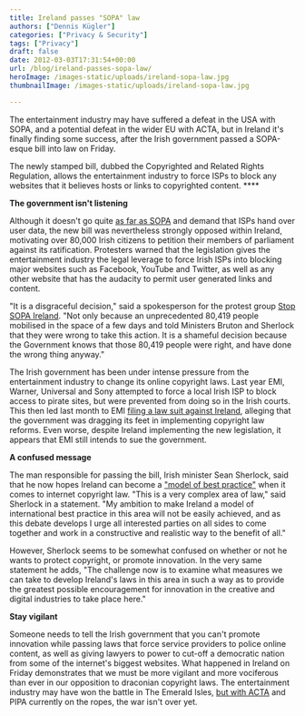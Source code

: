 ```yaml
---
title: Ireland passes "SOPA" law
authors: ["Dennis Kügler"]
categories: ["Privacy & Security"]
tags: ["Privacy"]
draft: false
date: 2012-03-03T17:31:54+00:00
url: /blog/ireland-passes-sopa-law/
heroImage: /images-static/uploads/ireland-sopa-law.jpg
thumbnailImage: /images-static/uploads/ireland-sopa-law.jpg

---
```

The entertainment industry may have suffered a defeat in the USA with SOPA, and a potential defeat in the wider EU with ACTA, but in Ireland it's finally finding some success, after the Irish government passed a SOPA-esque bill into law on Friday.

The newly stamped bill, dubbed the Copyrighted and Related Rights Regulation, allows the entertainment industry to force ISPs to block any websites that it believes hosts or links to copyrighted content. ****

**The government isn't listening**

Although it doesn't go quite [as far as SOPA][1] and demand that ISPs hand over user data, the new bill was nevertheless strongly opposed within Ireland, motivating over 80,000 Irish citizens to petition their members of parliament against its ratification. Protesters warned that the legislation gives the entertainment industry the legal leverage to force Irish ISPs into blocking major websites such as Facebook, YouTube and Twitter, as well as any other website that has the audacity to permit user generated links and content.

"It is a disgraceful decision," said a spokesperson for the protest group [Stop SOPA Ireland][2]. "Not only because an unprecedented 80,419 people mobilised in the space of a few days and told Ministers Bruton and Sherlock that they were wrong to take this action. It is a shameful decision because the Government knows that those 80,419 people were right, and have done the wrong thing anyway."

The Irish government has been under intense pressure from the entertainment industry to change its online copyright laws. Last year EMI, Warner, Universal and Sony attempted to force a local Irish ISP to block access to pirate sites, but were prevented from doing so in the Irish courts. This then led last month to EMI [filing a law suit against Ireland][3], alleging that the government was dragging its feet in implementing copyright law reforms. Even worse, despite Ireland implementing the new legislation, it appears that EMI still intends to sue the government.

**A confused message**

The man responsible for passing the bill, Irish minister Sean Sherlock, said that he now hopes Ireland can become a ["model of best practice"][4] when it comes to internet copyright law. "This is a very complex area of law," said Sherlock in a statement. "My ambition to make Ireland a model of international best practice in this area will not be easily achieved, and as this debate develops I urge all interested parties on all sides to come together and work in a constructive and realistic way to the benefit of all."

However, Sherlock seems to be somewhat confused on whether or not he wants to protect copyright, or promote innovation. In the very same statement he adds, "The challenge now is to examine what measures we can take to develop Ireland's laws in this area in such a way as to provide the greatest possible encouragement for innovation in the creative and digital industries to take place here."

**Stay vigilant**

Someone needs to tell the Irish government that you can't promote innovation while passing laws that force service providers to police online content, as well as giving lawyers to power to cut-off a democratic nation from some of the internet's biggest websites. What happened in Ireland on Friday demonstrates that we must be more vigilant and more vociferous than ever in our opposition to draconian copyright laws. The entertainment industry may have won the battle in The Emerald Isles, [but with ACTA][5] and PIPA currently on the ropes, the war isn't over yet.

 [1]: /blog/could-you-be-prosecuted-under-a-foreign-countrys-online-content-laws/
 [2]: http://stopsopaireland.com/#4
 [3]: http://www.pcmag.com/article2/0,2817,2398824,00.asp
 [4]: http://www.thejournal.ie/sherlock-confirms-that-%E2%80%98irish-sopa%E2%80%99-has-been-signed-into-law-369634-Feb2012/
 [5]: /blog/europeans-rage-against-acta/